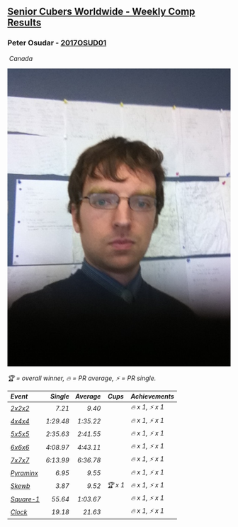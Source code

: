 <style>table {white-space: nowrap;}</style>
<link rel="stylesheet" type="text/css" href="/scw-comp/css/flags.css" />

## [Senior Cubers Worldwide - Weekly Comp Results](/scw-comp/results/)
### Peter Osudar - [2017OSUD01](https://www.worldcubeassociation.org/persons/2017OSUD01)

<i class="flag flag-CA" />&nbsp;Canada

![Peter Osudar](1560125714.JPG)

<span style="white-space: nowrap;">🏆 = overall winner</span>, <span style="white-space: nowrap;">🔥 = PR average</span>, <span style="white-space: nowrap;">⚡ = PR single</span>.

| Event | Single | Average | Cups | Achievements|
| :-- | --: | --: | :--: | :-- |
| [2x2x2](222.md) | 7.21 | 9.40 |  | 🔥 x 1, ⚡ x 1 |
| [4x4x4](444.md) | 1:29.48 | 1:35.22 |  | 🔥 x 1, ⚡ x 1 |
| [5x5x5](555.md) | 2:35.63 | 2:41.55 |  | 🔥 x 1, ⚡ x 1 |
| [6x6x6](666.md) | 4:08.97 | 4:43.11 |  | 🔥 x 1, ⚡ x 1 |
| [7x7x7](777.md) | 6:13.99 | 6:36.78 |  | 🔥 x 1, ⚡ x 1 |
| [Pyraminx](pyram.md) | 6.95 | 9.55 |  | 🔥 x 1, ⚡ x 1 |
| [Skewb](skewb.md) | 3.87 | 9.52 | 🏆 x 1 | 🔥 x 1, ⚡ x 1 |
| [Square-1](sq1.md) | 55.64 | 1:03.67 |  | 🔥 x 1, ⚡ x 1 |
| [Clock](clock.md) | 19.18 | 21.63 |  | 🔥 x 1, ⚡ x 1 |

<!-- Global site tag (gtag.js) - Google Analytics -->
<script async src="https://www.googletagmanager.com/gtag/js?id=UA-86348435-3"></script>
<script>window.dataLayer = window.dataLayer || []; function gtag() {dataLayer.push(arguments);} gtag('js', new Date()); gtag('config', 'UA-86348435-3');</script>
